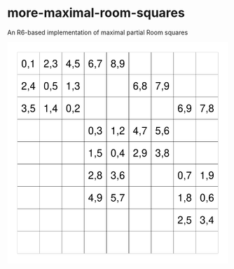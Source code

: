 # more-maximal-room-squares

An R6-based implementation of maximal partial Room squares

![](img/example-square-plot.png)